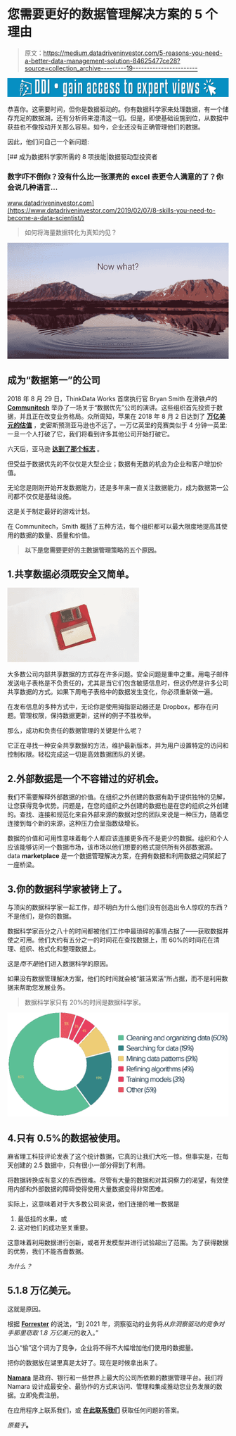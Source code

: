 # 您需要更好的数据管理解决方案的 5 个理由

> 原文：<https://medium.datadriveninvestor.com/5-reasons-you-need-a-better-data-management-solution-84625477ce28?source=collection_archive---------19----------------------->

[![](img/9489302352fed9f93261985f9bb4076a.png)](http://www.track.datadriveninvestor.com/1B9E)

恭喜你。这需要时间，但你是数据驱动的。你有数据科学家来处理数据，有一个储存充足的数据湖，还有分析师来澄清这一切。但是，即使基础设施到位，从数据中获益也不像按动开关那么容易。如今，企业还没有正确管理他们的数据。

因此，他们问自己一个新问题:

[](https://www.datadriveninvestor.com/2019/02/07/8-skills-you-need-to-become-a-data-scientist/) [## 成为数据科学家所需的 8 项技能|数据驱动型投资者

### 数字吓不倒你？没有什么比一张漂亮的 excel 表更令人满意的了？你会说几种语言…

www.datadriveninvestor.com](https://www.datadriveninvestor.com/2019/02/07/8-skills-you-need-to-become-a-data-scientist/) 

> 如何将海量数据转化为真知灼见？

![](img/d8ae4f348a550e631028ec58150bc689.png)

## 成为“数据第一”的公司

2018 年 8 月 29 日，ThinkData Works 首席执行官 Bryan Smith 在滑铁卢的 [**Communitech**](https://youtu.be/AoD36yVqr4k) 举办了一场关于“数据优先”公司的演讲。这些组织首先投资于数据，并且正在改变业务格局。众所周知，苹果在 2018 年 8 月 2 日达到了 [**万亿美元的估值**](https://www.cnbc.com/2018/08/02/apple-hits-1-trillion-in-market-value.html) ，史密斯预测亚马逊也不远了。一万亿英里的竞赛类似于 4 分钟一英里:一旦一个人打破了它，我们将看到许多其他公司开始打破它。

六天后，亚马逊 [**达到了那个标志**](https://money.cnn.com/2018/09/04/technology/amazon-1-trillion/index.html) 。

但受益于数据优先的不仅仅是大型企业；数据有无数的机会为企业和客户增加价值。

无论您是刚刚开始开发数据能力，还是多年来一直关注数据能力，成为数据第一公司都不仅仅是基础设施。

这是关于制定最好的游戏计划。

在 Communitech，Smith 概括了五种方法，每个组织都可以最大限度地提高其使用的数据的数量、质量和价值。

> **以下是您需要更好的主数据管理策略的五个原因。**

## 1.共享数据必须既安全又简单。

![](img/3d5e42c9cc0527eaad88c0c3e6725537.png)

大多数公司内部共享数据的方式存在许多问题。安全问题是重中之重。用电子邮件发送电子表格是不负责任的，尤其是当它们包含敏感信息时，但这仍然是许多公司共享数据的方式。如果下周电子表格中的数据发生变化，你必须重新做一遍。

在发布信息的多种方式中，无论你是使用拇指驱动器还是 Dropbox，都存在问题。管理权限，保持数据更新，这样的例子不胜枚举。

那么，成功和负责任的数据管理的关键是什么呢？

它正在寻找一种安全共享数据的方法，维护最新版本，并为用户设置特定的访问和控制权限。轻松完成这一切是高效数据团队的关键。

## 2.外部数据是一个不容错过的好机会。

我们不需要解释外部数据的价值。在组织之外创建的数据有助于提供独特的见解，让您获得竞争优势。问题是，在您的组织之外创建的数据也是在您的组织之外创建的。查找、连接和规范化来自外部来源的数据对您的团队来说是一种压力，随着您连接到每个新的来源，这种压力会呈指数级增长。

数据的价值和可用性意味着每个人都应该连接更多而不是更少的数据。组织和个人应该能够访问一个数据市场，该市场以他们想要的格式提供所有外部数据源。data **marketplace** 是一个数据管理解决方案，在拥有数据和利用数据之间架起了一座桥梁。

## 3.你的数据科学家被铐上了。

与顶尖的数据科学家一起工作，却不明白为什么他们没有创造出令人惊叹的东西？不是他们，是你的数据。

数据科学家百分之八十的时间都被他们工作中最琐碎的事情占据了——获取数据并使之可用。他们大约有五分之一的时间花在查找数据上，而 60%的时间花在清理、组织、格式化和整理数据上。

这是*而不是*他们进入数据科学的原因。

如果没有数据管理解决方案，他们的时间就会被“脏活累活”所占据，而不是利用数据来帮助您发展业务。

> 数据科学家只有 20%的时间是数据科学家。

![](img/1fa150bd72cbade151517df56537e3b6.png)

## 4.只有 0.5%的数据被使用。

麻省理工科技评论发表了这个统计数据，它真的让我们大吃一惊。但事实是，在每天创建的 2.5 数据中，只有很小一部分得到了利用。

将数据转换成有意义的东西很难。尽管有大量的数据和对其洞察力的渴望，有效使用内部和外部数据的障碍使得使用大量数据变得非常困难。

实际上，这意味着对于大多数公司来说，他们连接的唯一数据是

1.  最低挂的水果，或
2.  这对他们的成功至关重要。

这意味着利用数据进行创新，或者开发模型并进行试验超出了范围。为了获得数据的优势，我们不能吝啬数据。

*为什么？*

## 5.1.8 万亿美元。

这就是原因。

根据 [**Forrester**](https://www.forrester.com/report/InsightsDriven+Businesses+Set+The+Pace+For+Global+Growth/-/E-RES130848) 的说法，“到 2021 年，洞察驱动的业务将*从非洞察驱动的竞争对手那里窃取 1.8 万亿美元*的收入。”

当心“偷”这个词为了竞争，企业将不得不大幅增加他们使用的数据量。

把你的数据放在湖里真是太好了。现在是时候拿出来了。

[**Namara**](https://app.namara.io/) 是政府、银行和一些世界上最大的公司所依赖的数据管理平台。我们将 Namara 设计成最安全、最协作的方式来访问、管理和集成推动您业务发展的数据。立即免费注册。

在应用程序上联系我们，或 [**在此联系我们**](https://www.thinkdataworks.com/contact) 获取任何问题的答案。

*原载于*[](https://blog.thinkdataworks.com/better-data-management-solution)**。**